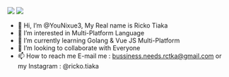 ![](https://github-readme-stats.vercel.app/api?username=younixue3&show_icons=true&theme=transparent)
![](https://github-readme-stats.vercel.app/api/top-langs/?username=younixue3&hide=html&layout=compact&card_width=495&show_icons=true&theme=transparent)

- 👋 Hi, I’m @YouNixue3, My Real name is Ricko Tiaka
- 👀 I’m interested in Multi-Platform Language
- 🌱 I’m currently learning Golang & Vue JS Multi-Platform
- 💞️ I’m looking to collaborate with Everyone
- 📫 How to reach me E-mail me : bussiness.needs.rctka@gmail.com or my Instagram : @ricko.tiaka

<!---
YouNixue3/YouNixue3 is a ✨ special ✨ repository because its `README.md` (this file) appears on your GitHub profile.
You can click the Preview link to take a look at your changes.
--->
